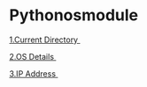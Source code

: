# Pythonosmodule

<p><a href="https://github.com/rajkumarrt/pythonosmodule/blob/main/currentdir.py"> 1.Current Directory </a>&nbsp;</p>
<p><a href="https://github.com/rajkumarrt/pythonosmodule/blob/main/osdetails.py"> 2.OS Details </a>&nbsp;</p>
<p><a href="https://github.com/rajkumarrt/pythonosmodule/blob/main/ipaddress.py"> 3.IP Address </a>&nbsp;</p>
